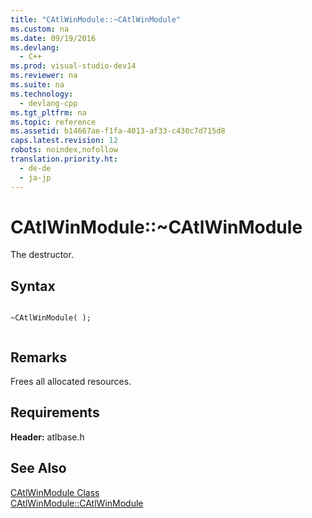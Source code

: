 ```yaml
---
title: "CAtlWinModule::~CAtlWinModule"
ms.custom: na
ms.date: 09/19/2016
ms.devlang: 
  - C++
ms.prod: visual-studio-dev14
ms.reviewer: na
ms.suite: na
ms.technology: 
  - devlang-cpp
ms.tgt_pltfrm: na
ms.topic: reference
ms.assetid: b14667ae-f1fa-4013-af33-c430c7d715d8
caps.latest.revision: 12
robots: noindex,nofollow
translation.priority.ht: 
  - de-de
  - ja-jp
---
```

# CAtlWinModule::~CAtlWinModule
The destructor.  
  
## Syntax  
  
```  
  
~CAtlWinModule( );  
  
```  
  
## Remarks  
 Frees all allocated resources.  
  
## Requirements  
 **Header:** atlbase.h  
  
## See Also  
 [CAtlWinModule Class](../vs140/CAtlWinModule-Class.md)   
 [CAtlWinModule::CAtlWinModule](../vs140/CAtlWinModule--CAtlWinModule.md)